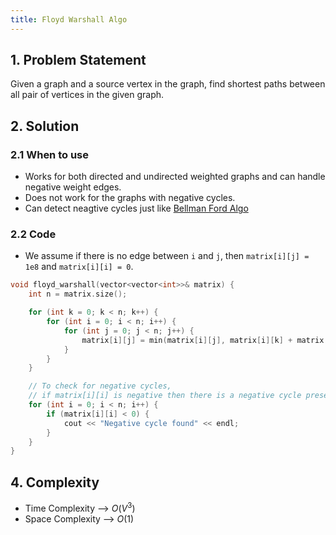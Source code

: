 ```yaml
---
title: Floyd Warshall Algo
---
```


## 1. Problem Statement

Given a graph and a source vertex in the graph, find shortest paths between all pair of vertices in the given graph.

## 2. Solution

### 2.1 When to use

- Works for both directed and undirected weighted graphs and can handle negative weight edges.
- Does not work for the graphs with negative cycles.
- Can detect neagtive cycles just like [Bellman Ford Algo](./bellman-ford.md)

### 2.2 Code

- We assume if there is no edge between `i` and `j`, then `matrix[i][j] = 1e8` and `matrix[i][i] = 0`.

```cpp
void floyd_warshall(vector<vector<int>>& matrix) {
    int n = matrix.size();

    for (int k = 0; k < n; k++) {
        for (int i = 0; i < n; i++) {
            for (int j = 0; j < n; j++) {
                matrix[i][j] = min(matrix[i][j], matrix[i][k] + matrix[k][j]);
            }
        }
    }

    // To check for negative cycles,
    // if matrix[i][i] is negative then there is a negative cycle present
    for (int i = 0; i < n; i++) {
        if (matrix[i][i] < 0) {
            cout << "Negative cycle found" << endl;
        }
    }
}
```

## 4. Complexity

- Time Complexity --> $O(V^3)$
- Space Complexity --> $O(1)$